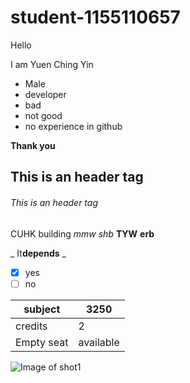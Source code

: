# student-1155110657

Hello

I am Yuen Ching Yin

* Male
* developer
 * bad
 * not good
* no experience in github

**Thank you**

## This is an header tag
###### This is an header tag

CUHK building
*mmw*
_shb_
**TYW**
__erb__

_ It**depends** _

- [x] yes
- [ ] no

subject | 3250
------------ | ------------ 
credits |2 
Empty seat| available


![Image of shot1](https://github.com/csci3250-2019/student-1155110657/blob/master/Screenshot-1_milestone2_thomas.png)
